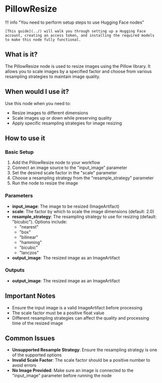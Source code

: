 # PillowResize

!!! info "You need to perform setup steps to use Hugging Face nodes"

    [This guide](../) will walk you through setting up a Hugging Face account, creating an access token, and installing the required models to make this node fully functional.

## What is it?

The PillowResize node is used to resize images using the Pillow library. It allows you to scale images by a specified factor and choose from various resampling strategies to maintain image quality.

## When would I use it?

Use this node when you need to:

- Resize images to different dimensions
- Scale images up or down while preserving quality
- Apply specific resampling strategies for image resizing

## How to use it

### Basic Setup

1. Add the PillowResize node to your workflow
1. Connect an image source to the "input_image" parameter
1. Set the desired scale factor in the "scale" parameter
1. Choose a resampling strategy from the "resample_strategy" parameter
1. Run the node to resize the image

### Parameters

- **input_image**: The image to be resized (ImageArtifact)
- **scale**: The factor by which to scale the image dimensions (default: 2.0)
- **resample_strategy**: The resampling strategy to use for resizing (default: "bicubic"). Options include:
    - "nearest"
    - "box"
    - "bilinear"
    - "hamming"
    - "bicubic"
    - "lanczos"
- **output_image**: The resized image as an ImageArtifact

### Outputs

- **output_image**: The resized image as an ImageArtifact

## Important Notes

- Ensure the input image is a valid ImageArtifact before processing
- The scale factor must be a positive float value
- Different resampling strategies can affect the quality and processing time of the resized image

## Common Issues

- **Unsupported Resample Strategy**: Ensure the resampling strategy is one of the supported options
- **Invalid Scale Factor**: The scale factor should be a positive number to avoid errors
- **No Image Provided**: Make sure an image is connected to the "input_image" parameter before running the node
